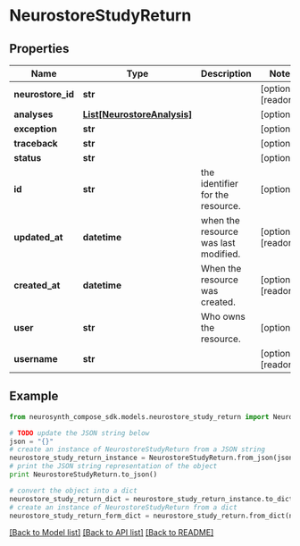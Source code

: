 # NeurostoreStudyReturn


## Properties
Name | Type | Description | Notes
------------ | ------------- | ------------- | -------------
**neurostore_id** | **str** |  | [optional] [readonly] 
**analyses** | [**List[NeurostoreAnalysis]**](NeurostoreAnalysis.md) |  | [optional] 
**exception** | **str** |  | [optional] 
**traceback** | **str** |  | [optional] 
**status** | **str** |  | [optional] 
**id** | **str** | the identifier for the resource. | [optional] 
**updated_at** | **datetime** | when the resource was last modified. | [optional] [readonly] 
**created_at** | **datetime** | When the resource was created. | [optional] [readonly] 
**user** | **str** | Who owns the resource. | [optional] 
**username** | **str** |  | [optional] [readonly] 

## Example

```python
from neurosynth_compose_sdk.models.neurostore_study_return import NeurostoreStudyReturn

# TODO update the JSON string below
json = "{}"
# create an instance of NeurostoreStudyReturn from a JSON string
neurostore_study_return_instance = NeurostoreStudyReturn.from_json(json)
# print the JSON string representation of the object
print NeurostoreStudyReturn.to_json()

# convert the object into a dict
neurostore_study_return_dict = neurostore_study_return_instance.to_dict()
# create an instance of NeurostoreStudyReturn from a dict
neurostore_study_return_form_dict = neurostore_study_return.from_dict(neurostore_study_return_dict)
```
[[Back to Model list]](../README.md#documentation-for-models) [[Back to API list]](../README.md#documentation-for-api-endpoints) [[Back to README]](../README.md)


